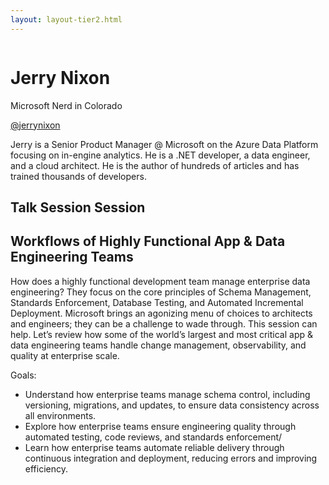 ```yaml
---
layout: layout-tier2.html
---
```

<div class="container section featured-speaker">
   <div class="row">
     <div class="col-xs-12 col-sm-2 new-img-container">
       <img class="new-speaker-page-img jerry-nixon" />
       </div>
     <div class="col-xs-12 col-sm-10 copy-container">
       <h1 class="speaker-header">Jerry Nixon</h1>
       <span class="speaker-subtitle">Microsoft Nerd in Colorado</span>
       <p><a class="speaker-handle" href="https://twitter.com/jerrynixon" target="_blank">@jerrynixon</a>
       <p>Jerry is a Senior Product Manager @ Microsoft on the Azure Data Platform focusing on in-engine analytics. He is a .NET developer, a data engineer, and a cloud architect. He is the author of hundreds of articles and has trained thousands of developers.</p>
       <h2>Talk Session Session</h2>
        <h2 class="gold">Workflows of Highly Functional App & Data Engineering Teams</h2>
        <p>How does a highly functional development team manage enterprise data engineering? They focus on the core principles of Schema Management, Standards Enforcement, Database Testing, and Automated Incremental Deployment. Microsoft brings an agonizing menu of choices to architects and engineers; they can be a challenge to wade through. This session can help. Let’s review how some of the world’s largest and most critical app & data engineering teams handle change management, observability, and quality at enterprise scale.</p>
        <p>Goals:</p>
        <ul>
            <li>Understand how enterprise teams manage schema control, including versioning, migrations, and updates, to ensure data consistency across all environments.</li>
            <li>Explore how enterprise teams ensure engineering quality through automated testing, code reviews, and standards enforcement/</li>
            <li>Learn how enterprise teams automate reliable delivery through continuous integration and deployment, reducing errors and improving efficiency.</li>
        </ul>
     </div>
   </div>
 </div>
